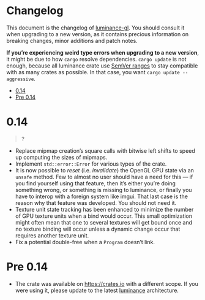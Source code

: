 # Changelog

This document is the changelog of [luminance-gl](https://crates.io/crates/luminance-gl).
You should consult it when upgrading to a new version, as it contains precious information on
breaking changes, minor additions and patch notes.

**If you’re experiencing weird type errors when upgrading to a new version**, it might be due to
how `cargo` resolve dependencies. `cargo update` is not enough, because all luminance crate use
[SemVer ranges](https://doc.rust-lang.org/cargo/reference/specifying-dependencies.html) to stay
compatible with as many crates as possible. In that case, you want `cargo update --aggressive`.

<!-- vim-markdown-toc GFM -->

* [0.14](#014)
* [Pre 0.14](#pre-014)

<!-- vim-markdown-toc -->

# 0.14

> ?

- Replace mipmap creation’s square calls with bitwise left shifts to speed up computing the sizes
  of mipmaps.
- Implement `std::error::Error` for various types of the crate.
- It is now possible to _reset_ (i.e. _invalidate_) the OpenGL GPU state via an `unsafe` method.
  Few to almost no user should have a need for this — if you find yourself using that feature, then
  it’s either you’re doing something wrong, or something is missing to luminance, or finally you
  have to interop with a foreign system like imgui. That last case is the reason why that feature
  was developed. You should not need it.
- Texture unit state tracking has been enhanced to minimize the number of GPU texture units when a
  bind would occur. This small optimization might often mean that one to several textures will get
  bound once and no texture binding will occur unless a dynamic change occur that requires another
  texture unit.
- Fix a potential double-free when a `Program` doesn’t link.

# Pre 0.14

- The crate was available on https://crates.io with a different scope. If you were using it, please update to
  the latest [luminance](https://crates.io/crates/luminance) architecture.
